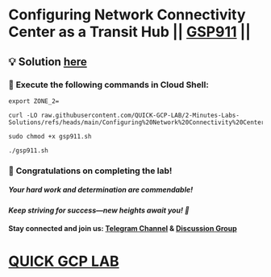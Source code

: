 # Configuring Network Connectivity Center as a Transit Hub || [GSP911](https://www.cloudskillsboost.google/focuses/18539?parent=catalog) ||

## 💡 **Solution [here]()**

### 🚀 **Execute the following commands in Cloud Shell:**  

```
export ZONE_2=
```
```
curl -LO raw.githubusercontent.com/QUICK-GCP-LAB/2-Minutes-Labs-Solutions/refs/heads/main/Configuring%20Network%20Connectivity%20Center%20as%20a%20Transit%20Hub/gsp911.sh

sudo chmod +x gsp911.sh

./gsp911.sh
```



### 🎉 **Congratulations on completing the lab!**  

##### *Your hard work and determination are commendable!*  

#### *Keep striving for success—new heights await you! 🚀*

#### **Stay connected and join us:** [Telegram Channel](https://t.me/quickgcplab) & [Discussion Group](https://t.me/quickgcplabchats) 

# [QUICK GCP LAB](https://www.youtube.com/@quickgcplab)